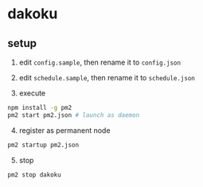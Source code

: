 # dakoku

## setup

1. edit `config.sample`, then rename it to `config.json`

2. edit `schedule.sample`, then rename it to `schedule.json`

3. execute

```bash
npm install -g pm2
pm2 start pm2.json # launch as daemon
```

4. register as permanent node

```bash
pm2 startup pm2.json
```
5. stop

```bash
pm2 stop dakoku
```
